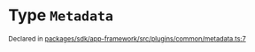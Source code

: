 # Type `Metadata`
<sub>Declared in [packages/sdk/app-framework/src/plugins/common/metadata.ts:7](https://github.com/dxos/dxos/blob/061d3392e/packages/sdk/app-framework/src/plugins/common/metadata.ts#L7)</sub>






